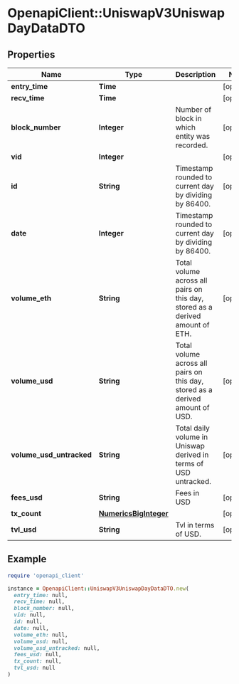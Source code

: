 # OpenapiClient::UniswapV3UniswapDayDataDTO

## Properties

| Name | Type | Description | Notes |
| ---- | ---- | ----------- | ----- |
| **entry_time** | **Time** |  | [optional] |
| **recv_time** | **Time** |  | [optional] |
| **block_number** | **Integer** | Number of block in which entity was recorded. | [optional] |
| **vid** | **Integer** |  | [optional] |
| **id** | **String** | Timestamp rounded to current day by dividing by 86400. | [optional] |
| **date** | **Integer** | Timestamp rounded to current day by dividing by 86400. | [optional] |
| **volume_eth** | **String** | Total volume across all pairs on this day, stored as a derived amount of ETH. | [optional] |
| **volume_usd** | **String** | Total volume across all pairs on this day, stored as a derived amount of USD. | [optional] |
| **volume_usd_untracked** | **String** | Total daily volume in Uniswap derived in terms of USD untracked. | [optional] |
| **fees_usd** | **String** | Fees in USD | [optional] |
| **tx_count** | [**NumericsBigInteger**](NumericsBigInteger.md) |  | [optional] |
| **tvl_usd** | **String** | Tvl in terms of USD. | [optional] |

## Example

```ruby
require 'openapi_client'

instance = OpenapiClient::UniswapV3UniswapDayDataDTO.new(
  entry_time: null,
  recv_time: null,
  block_number: null,
  vid: null,
  id: null,
  date: null,
  volume_eth: null,
  volume_usd: null,
  volume_usd_untracked: null,
  fees_usd: null,
  tx_count: null,
  tvl_usd: null
)
```


